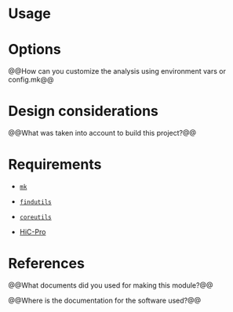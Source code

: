 
# Usage



# Options

@@How can you customize the analysis using environment vars or config.mk@@

# Design considerations

@@What was taken into account to build this project?@@

# Requirements

- [`mk`](http://doc.cat-v.org/bell_labs/mk/mk.pdf "A successor for `make`.")

- [`findutils`](https://www.gnu.org/software/findutils/ "Basic directory searching utilities of the GNU operating system.")

- [`coreutils`](https://www.gnu.org/software/coreutils/ "basic file, shell and text manipulation utilities of the GNU operating system.")

- [HiC-Pro](https://genomebiology.biomedcentral.com/articles/10.1186/s13059-015-0831-x "An optimized and flexible pipeline for Hi-C data processing")

# References

@@What documents did you used for making this module?@@

@@Where is the documentation for the software used?@@
